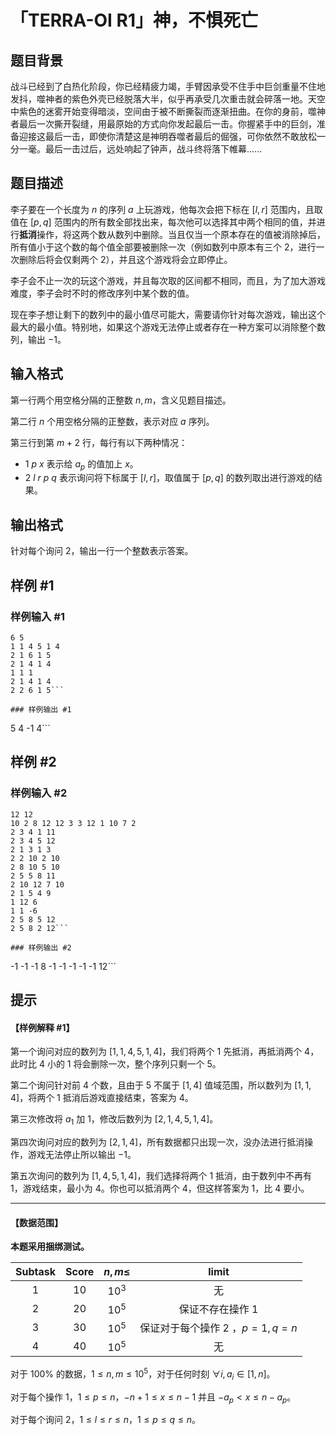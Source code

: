 # 「TERRA-OI R1」神，不惧死亡

## 题目背景

战斗已经到了白热化阶段，你已经精疲力竭，手臂因承受不住手中巨剑重量不住地发抖，噬神者的紫色外壳已经脱落大半，似乎再承受几次重击就会碎落一地。天空中紫色的迷雾开始变得暗淡，空间由于被不断撕裂而逐渐扭曲。在你的身前，噬神者最后一次撕开裂缝，用最原始的方式向你发起最后一击。你握紧手中的巨剑，准备迎接这最后一击，即使你清楚这是神明吞噬者最后的倔强，可你依然不敢放松一分一毫。最后一击过后，远处响起了钟声，战斗终将落下帷幕......

## 题目描述

李子要在一个长度为 $n$ 的序列 $a$ 上玩游戏，他每次会把下标在 $[l,r]$ 范围内，且取值在 $[p,q]$ 范围内的所有数全部找出来，每次他可以选择其中两个相同的值，并进行**抵消**操作，将这两个数从数列中删除。当且仅当一个原本存在的值被消除掉后，所有值小于这个数的每个值全部要被删除一次（例如数列中原本有三个 $2$，进行一次删除后将会仅剩两个 $2$），并且这个游戏将会立即停止。

李子会不止一次的玩这个游戏，并且每次取的区间都不相同，而且，为了加大游戏难度，李子会时不时的修改序列中某个数的值。

现在李子想让剩下的数列中的最小值尽可能大，需要请你针对每次游戏，输出这个最大的最小值。特别地，如果这个游戏无法停止或者存在一种方案可以消除整个数列，输出 $-1$。

## 输入格式

第一行两个用空格分隔的正整数 $n,m$，含义见题目描述。

第二行 $n$ 个用空格分隔的正整数，表示对应 $a$ 序列。

第三行到第 $m+2$ 行，每行有以下两种情况：

- $1$ $p$ $x$ 表示给 $a_p$ 的值加上 $x$。
- $2$ $l$ $r$ $p$ $q$ 表示询问将下标属于 $[l,r]$，取值属于 $[p,q]$ 的数列取出进行游戏的结果。

## 输出格式

针对每个询问 $2$，输出一行一个整数表示答案。

## 样例 #1

### 样例输入 #1
```
6 5
1 1 4 5 1 4
2 1 6 1 5
2 1 4 1 4
1 1 1
2 1 4 1 4
2 2 6 1 5```

### 样例输出 #1

```
5
4
-1
4```

## 样例 #2

### 样例输入 #2
```
12 12
10 2 8 12 12 3 3 12 1 10 7 2
2 3 4 1 11
2 3 4 5 12
2 1 3 1 3
2 2 10 2 10
2 8 10 5 10
2 5 5 8 11
2 10 12 7 10
2 1 5 4 9
1 12 6
1 1 -6
2 5 8 5 12
2 5 8 2 12```

### 样例输出 #2

```
-1
-1
-1
8
-1
-1
-1
-1
-1
12```

## 提示

#### 【样例解释 #1】

第一个询问对应的数列为 $[1,1,4,5,1,4]$，我们将两个 $1$ 先抵消，再抵消两个 $4$，此时比 $4$ 小的 $1$ 将会删除一次，整个序列只剩一个 $5$。

第二个询问针对前 $4$ 个数，且由于 $5$ 不属于 $[1,4]$ 值域范围，所以数列为 $[1,1,4]$，将两个 $1$ 抵消后游戏直接结束，答案为 $4$。

第三次修改将 $a_1$ 加 $1$，修改后数列为 $[2,1,4,5,1,4]$。

第四次询问对应的数列为 $[2,1,4]$，所有数据都只出现一次，没办法进行抵消操作，游戏无法停止所以输出 $-1$。

第五次询问的数列为 $[1,4,5,1,4]$，我们选择将两个 $1$ 抵消，由于数列中不再有 $1$，游戏结束，最小为 $4$。你也可以抵消两个 $4$，但这样答案为 $1$，比 $4$ 要小。


------------

#### 【数据范围】

**本题采用捆绑测试。**

| Subtask | Score | $n,m\le$ | limit |
| :----------: | :----------: | :----------: | :----------: |
| $1$ | $10$ | $10^3$ | 无 |
| $2$ | $20$ | $10^5$ | 保证不存在操作 $1$ |
| $3$ | $30$ | $10^5$ | 保证对于每个操作 $2$ ，$p=1,q=n$ |
| $4$ | $40$ | $10^5$ | 无 |

对于 $100\%$ 的数据，$1\le n,m\le10^5$，对于任何时刻 $\forall i,a_i\in[1,n]$。

对于每个操作 $1$，$1\le p\le n$，$-n+1\le x\le n-1$ 并且 $-a_p<x\le n-a_p$。

对于每个询问 $2$，$1\le l \le r \le n$，$1\le p \le q \le n$。

